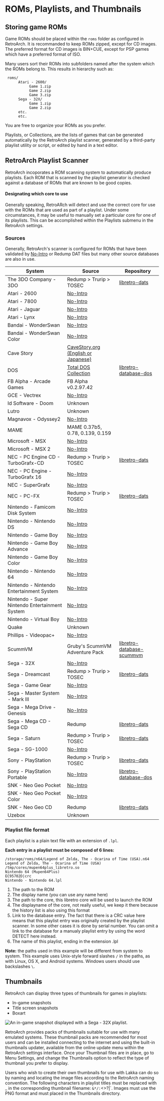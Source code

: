 # ROMs, Playlists, and Thumbnails

## Storing game ROMs
Game ROMs should be placed within the `roms` folder as configured in RetroArch. It is recommanded to keep ROMs zipped, except for CD images. The preferred format for CD images is BIN+CUE, except for PSP games which have a preferred format of ISO.

Many users sort their ROMs into subfolders named after the system which the ROMs belong to. This results in hierarchy such as:


     roms/
          Atari - 2600/
               Game 1.zip
               Game 2.zip
               Game 3.zip
          Sega - 32X/
               Game 1.zip
               Game 2.zip
          etc.
          etc.
          
You are free to organize your ROMs as you prefer.

Playlists, or Collections, are the lists of games that can be generated automatically by the RetroArch playlist scanner, generated by a third-party playlist utility or script, or edited by hand in a text editor.

## RetroArch Playlist Scanner

RetroArch incoporates a ROM scanning system to automatically produce playlists. Each ROM that is scanned by the playlist generator is checked against a database of ROMs that are known to be good copies.

#### Designating which core to use
Generally speaking, RetroARch will detect and use the correct core for use with the ROMs that are used as part of a playlist. Under some circumstances, it may be useful to manually set a particular core for one of its playlists. This can be accomplished within the Playlists submenu in the RetroArch settings.

### Sources

Generally, RetroArch's scanner is configured for ROMs that have been validated by [No-Intro](http://datomatic.no-intro.org) or Redump DAT files but many other source databases are also in use.

|System|Source|Repository|
|----|---|---|
|The 3DO Company - 3DO|Redump > Trurip > TOSEC|[libretro-dats](https://github.com/robloach/libretro-dats)|
|Atari - 2600|[No-Intro](http://datomatic.no-intro.org)|
|Atari - 7800|[No-Intro](http://datomatic.no-intro.org)|
|Atari - Jaguar| [No-Intro](http://datomatic.no-intro.org)|
|Atari - Lynx|[No-Intro](http://datomatic.no-intro.org)|
|Bandai - WonderSwan|[No-Intro](http://datomatic.no-intro.org)|
|Bandai - WonderSwan Color|[No-Intro](http://datomatic.no-intro.org)|
|Cave Story|[CaveStory.org (English or Japanese)](http://www.cavestory.org)|
|DOS|[Total DOS Collection](http://www.totaldoscollection.org/)|[libretro-database-dos](https://github.com/robloach/libretro-database-dos)|
|FB Alpha - Arcade Games|FB Alpha v0.2.97.42|
|GCE - Vectrex|[No-Intro](http://datomatic.no-intro.org)|
|Id Software - Doom|Unknown|
|Lutro|Unknown|
|Magnavox - Odyssey2|[No-Intro](http://datomatic.no-intro.org)|
|MAME|MAME 0.37b5, 0.78, 0.139, 0.159|
|Microsoft - MSX|[No-Intro](http://datomatic.no-intro.org)|
|Microsoft - MSX 2|[No-Intro](http://datomatic.no-intro.org)|
|NEC - PC Engine CD - TurboGrafx-CD|Redump > Trurip > TOSEC|[libretro-dats](https://github.com/robloach/libretro-dats)|
|NEC - PC Engine - TurboGrafx 16|[No-Intro](http://datomatic.no-intro.org)|
|NEC - SuperGrafx|[No-Intro](http://datomatic.no-intro.org)|
|NEC - PC-FX|Redump > Trurip > TOSEC|[libretro-dats](https://github.com/robloach/libretro-dats)|
|Nintendo - Famicom Disk System|[No-Intro](http://datomatic.no-intro.org)|
|Nintendo - Nintendo DS|[No-Intro](http://datomatic.no-intro.org)|
|Nintendo - Game Boy|[No-Intro](http://datomatic.no-intro.org)|
|Nintendo - Game Boy Advance|[No-Intro](http://datomatic.no-intro.org)|
|Nintendo - Game Boy Color|[No-Intro](http://datomatic.no-intro.org)|
|Nintendo - Nintendo 64|[No-Intro](http://datomatic.no-intro.org)|
|Nintendo - Nintendo Entertainment System|[No-Intro](http://datomatic.no-intro.org)|
|Nintendo - Super Nintendo Entertainment System|[No-Intro](http://datomatic.no-intro.org)|
|Nintendo - Virtual Boy|[No-Intro](http://datomatic.no-intro.org)|
|Quake|Unknown|
|Phillips - Videopac+|[No-Intro](http://datomatic.no-intro.org)|
|ScummVM|Gruby's ScummVM Adventure Pack|[libretro-database-scummvm](https://github.com/RobLoach/libretro-database-scummvm)|
|Sega - 32X|[No-Intro](http://datomatic.no-intro.org)|
|Sega - Dreamcast|Redump > Trurip > TOSEC|[libretro-dats](https://github.com/robloach/libretro-dats)|
|Sega - Game Gear|[No-Intro](http://datomatic.no-intro.org)|
|Sega - Master System - Mark III|[No-Intro](http://datomatic.no-intro.org)|
|Sega - Mega Drive - Genesis|[No-Intro](http://datomatic.no-intro.org)|
|Sega - Mega CD - Sega CD|Redump|[libretro-dats](https://github.com/robloach/libretro-dats)|
|Sega - Saturn|Redump > Trurip > TOSEC|[libretro-dats](https://github.com/robloach/libretro-dats)|
|Sega - SG-1000|[No-Intro](http://datomatic.no-intro.org)|
|Sony - PlayStation|Redump > Trurip > TOSEC|[libretro-dats](https://github.com/robloach/libretro-dats)|
|Sony - PlayStation Portable|[No-Intro](http://datomatic.no-intro.org)|[libretro-database-dos](https://github.com/robloach/libretro-database-dos)|
|SNK - Neo Geo Pocket|[No-Intro](http://datomatic.no-intro.org)|
|SNK - Neo Geo Pocket Color|[No-Intro](http://datomatic.no-intro.org)|
|SNK - Neo Geo CD|Redump|[libretro-dats](https://github.com/robloach/libretro-dats)|
|Uzebox|Unknown|

### Playlist file format

Each playlist is a plain text file with an extension of `.lpl`. 

**Each entry in a playlist must be composed of 6 lines:**

    /storage/roms/n64/Legend of Zelda, The - Ocarina of Time (USA).n64
    Legend of Zelda, The - Ocarina of Time (USA)
    /tmp/cores/mupen64plus_libretro.so
    Nintendo 64 (Mupen64Plus)
    EC95702D|crc
    Nintendo - Nintendo 64.lpl

1. The path to the ROM
2. The display name (you can use any name here)
3. The path to the core, this libretro core will be used to launch the ROM
4. The displayname of the core, not really useful, we keep it there because the history list is also using this format
5. Link to the database entry. The fact that there is a CRC value here means that this playlist entry was originally created by the playlist scanner. In some other cases it is done by serial number. You can omit a link to the database for a manualy playlist entry by using the word DETECT here instead.
6. The name of this playlist, ending in the extension .lpl

**Note:** the paths used in this example will be different from system to system. This example uses Unix-style forward slashes `/` in the paths, as with Linux, OS X, and Android systems. Windows users should use backslashes `\`.

## Thumbnails

RetroArch can display three types of thumbnails for games in playlists:

* In-game snapshots
* Title screen snapshots
* Boxart

![An in-game snapshot displayed with a Sega - 32X playlist.](http://www.lakka.tv/doc/images/thumbnails.png "An in-game snapshot displayed with a Sega - 32X playlist.")

RetroArch provides packs of thumbnails suitable for use with many emulated systems. These thumbnail packs are recommended for most users and can be installed connecting to the internet and using the built-in thumbnails updater, available from the online update menu within the RetroArch settings interface. Once your Thumbnail files are in place, go to Menu Settings, and change the Thumbnails option to reflect the type of thumbnail you prefer to display.

Users who wish to create their own thumbnails for use with Lakka can do so by naming and locating the image files according to the RetroArch naming convention. The following characters in playlist titles must be replaced with _ in the corresponding thumbnail filename: `&*/:`<>?\|`. Images must use the PNG format and must placed in the Thumbnails directory.
